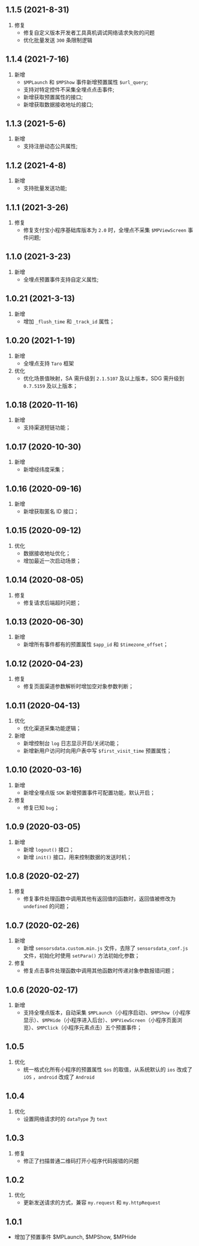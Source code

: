 ## 1.1.5 (2021-8-31)
1. 修复
    - 修复自定义版本开发者工具真机调试网络请求失败的问题
    - 优化批量发送 `300` 条限制逻辑

## 1.1.4 (2021-7-16)
1. 新增
    - `$MPLaunch` 和 `$MPShow` 事件新增预置属性 `$url_query`;
    - 支持对特定控件不采集全埋点点击事件;
    - 新增获取预置属性的接口;
    - 新增获取数据接收地址的接口;

## 1.1.3 (2021-5-6)
1. 新增
    - 支持注册动态公共属性;

## 1.1.2 (2021-4-8)
1. 新增
    - 支持批量发送功能;

## 1.1.1 (2021-3-26)
1. 修复
    - 修复支付宝小程序基础库版本为 `2.0` 时，全埋点不采集 `$MPViewScreen` 事件问题;

## 1.1.0 (2021-3-23)
1. 新增
    - 全埋点预置事件支持自定义属性;

## 1.0.21 (2021-3-13)
1. 新增
    - 增加 `_flush_time` 和 `_track_id` 属性；

## 1.0.20 (2021-1-19)
1. 新增
    - 全埋点支持 `Taro` 框架
2. 优化
    - 优化场景值映射，SA 需升级到 `2.1.5107` 及以上版本，SDG 需升级到 `0.7.5159` 及以上版本；

## 1.0.18 (2020-11-16)
1. 新增
    - 支持渠道短链功能；

## 1.0.17 (2020-10-30)
1. 新增
    - 新增经纬度采集；

## 1.0.16 (2020-09-16)
1. 新增
    - 新增获取匿名 ID 接口；

## 1.0.15 (2020-09-12)
1. 优化
    - 数据接收地址优化；
    - 增加最近一次启动场景；

## 1.0.14 (2020-08-05)
1. 修复
    - 修复请求后端超时问题；

## 1.0.13 (2020-06-30)
1. 新增
    - 新增所有事件都有的预置属性 `$app_id` 和 `$timezone_offset`；

## 1.0.12 (2020-04-23)
1. 修复
    - 修复页面渠道参数解析时增加空对象参数判断；

## 1.0.11 (2020-04-13)
1. 优化
    - 优化渠道采集功能逻辑；
2. 新增
    - 新增控制台 `log` 日志显示开启/关闭功能；
    - 新增新用户访问时向用户表中写 `$first_visit_time` 预置属性；

## 1.0.10 (2020-03-16)
1. 新增
    - 新增全埋点版 `SDK` 新增预置事件可配置功能，默认开启；
2. 修复
    - 修复已知 `bug`；

## 1.0.9 (2020-03-05)
1. 新增
    - 新增 `logout()` 接口；
    - 新增 `init()` 接口，用来控制数据的发送时机；

## 1.0.8 (2020-02-27)
1. 修复
    - 修复事件处理函数中调用其他有返回值的函数时，返回值被修改为 `undefined` 的问题；

## 1.0.7 (2020-02-26)
1. 新增
    - 新增 `sensorsdata.custom.min.js` 文件，去除了 `sensorsdata_conf.js` 文件，初始化时使用 `setPara()` 方法初始化参数；
2. 修复
    - 修复点击事件处理函数中调用其他函数时传递对象参数报错问题；

## 1.0.6 (2020-02-17)
1. 新增
    - 支持全埋点版本，自动采集 `$MPLaunch`（小程序启动)、`$MPShow`（小程序显示）、`$MPHide`（小程序进入后台）、`$MPViewScreen`（小程序页面浏览）、`$MPClick`（小程序元素点击）五个预置事件；

## 1.0.5
1. 优化
    - 统一格式化所有小程序的预置属性 `$os` 的取值，从系统默认的 `ios` 改成了 `iOS` ，`android` 改成了 `Android`

## 1.0.4
1. 优化
    - 设置网络请求时的 `dataType` 为 `text`

## 1.0.3
1. 修复
    - 修正了扫描普通二维码打开小程序代码报错的问题

## 1.0.2
1. 优化
    - 更新发送请求的方式，兼容 `my.request` 和 `my.httpRequest`

## 1.0.1
* 增加了预置事件 $MPLaunch, $MPShow, $MPHide